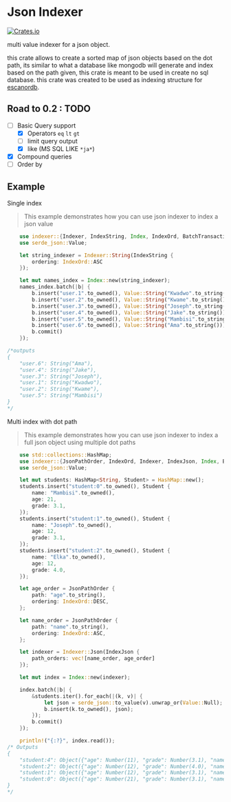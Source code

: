 # Json Indexer
[![Crates.io](https://img.shields.io/crates/v/indexer)](https://crates.io/crates/indexer)

multi value indexer for a json object.

this crate allows to create a sorted map of json objects based on the dot path, its similar to what a database like mongodb
will generate and index based on the path given, this crate is meant to be used in create no sql database. this crate was 
created to be used as indexing structure for [escanordb](https://github.com/mambisi/escanor).

## Road to 0.2 :  TODO
- [ ] Basic Query support
    - [X] Operators  `eq`  `lt` `gt` 
    - [ ] limit query output
    - [X] like (MS SQL LIKE `*ja*`)
- [X] Compound queries
- [ ] Order by

## Example

Single index

> This example demonstrates how you can use json indexer to index a json value
```rust
    use indexer::{Indexer, IndexString, Index, IndexOrd, BatchTransaction};
    use serde_json::Value;

    let string_indexer = Indexer::String(IndexString {
        ordering: IndexOrd::ASC
    });

    let mut names_index = Index::new(string_indexer);
    names_index.batch(|b| {
        b.insert("user.1".to_owned(), Value::String("Kwadwo".to_string()));
        b.insert("user.2".to_owned(), Value::String("Kwame".to_string()));
        b.insert("user.3".to_owned(), Value::String("Joseph".to_string()));
        b.insert("user.4".to_owned(), Value::String("Jake".to_string()));
        b.insert("user.5".to_owned(), Value::String("Mambisi".to_string()));
        b.insert("user.6".to_owned(), Value::String("Ama".to_string()));
        b.commit()
    });

/*outputs
{
    "user.6": String("Ama"),
    "user.4": String("Jake"),
    "user.3": String("Joseph"),
    "user.1": String("Kwadwo"),
    "user.2": String("Kwame"),
    "user.5": String("Mambisi")
}
*/
```

Multi index with dot path
> This example demonstrates how you can use json indexer to index a full json object using multiple dot paths
```rust
    use std::collections::HashMap;
    use indexer::{JsonPathOrder, IndexOrd, Indexer, IndexJson, Index, BatchTransaction};
    use serde_json::Value;

    let mut students: HashMap<String, Student> = HashMap::new();
    students.insert("student:0".to_owned(), Student {
        name: "Mambisi".to_owned(),
        age: 21,
        grade: 3.1,
    });
    students.insert("student:1".to_owned(), Student {
        name: "Joseph".to_owned(),
        age: 12,
        grade: 3.1,
    });
    students.insert("student:2".to_owned(), Student {
        name: "Elka".to_owned(),
        age: 12,
        grade: 4.0,
    });

    let age_order = JsonPathOrder {
        path: "age".to_string(),
        ordering: IndexOrd::DESC,
    };

    let name_order = JsonPathOrder {
        path: "name".to_string(),
        ordering: IndexOrd::ASC,
    };

    let indexer = Indexer::Json(IndexJson {
        path_orders: vec![name_order, age_order]
    });

    let mut index = Index::new(indexer);

    index.batch(|b| {
        &students.iter().for_each(|(k, v)| {
            let json = serde_json::to_value(v).unwrap_or(Value::Null);
            b.insert(k.to_owned(), json);
        });
        b.commit()
    });

    println!("{:?}", index.read());
/* Outputs
{
    "student:4": Object({"age": Number(11), "grade": Number(3.1), "name": String("Bug"), "photo": Object({"id": String("2121"), "url": String("example.com")})}),
    "student:2": Object({"age": Number(12), "grade": Number(4.0), "name": String("Elka")}),
    "student:1": Object({"age": Number(12), "grade": Number(3.1), "name": String("Joseph")}),
    "student:0": Object({"age": Number(21), "grade": Number(3.1), "name": String("Mambisi")})
}
*/
```